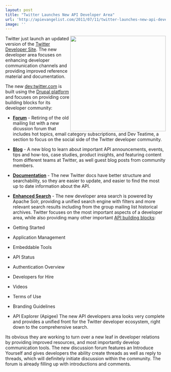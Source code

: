 ```yaml
---
layout: post
title: "Twitter Launches New API Developer Area"
url: 'http://apievangelist.com/2011/07/11/twitter-launches-new-api-developer-area/'
image: ''
---
```


[<img class="c1" src="http://kinlane-productions.s3.amazonaws.com/api-evangelist/twitter/New-Twitter-Developer-Area.png" alt="" width="300" align="right" />][1]Twitter just launch an updated version of the [Twitter Developer Site][2]. The new developer area focuses on enhancing developer communication channels and providing improved reference material and documentation.

The new [dev.twitter.com][1] is built using the [Drupal platform][3] and focuses on providing core building blocks for its developer community:

  * **[Forum][4]** \- Retiring of the old mailing list with a new dicussion forum that includes hot topics, email category subscriptions, and Dev Teatime, a section to focus on the social side of the Twitter developer community.
  * **[Blog][5]** \- A new blog to learn about important API announcements, events, tips and how-tos, case studies, product insights, and featuring content from different teams at Twitter, as well guest blog posts from community members.
  * **[Documentation][6]** \- The new Twitter docs have better structure and searchability, so they are easier to update, and easier to find the most up to date information about the API.
  * **[Enhanced Search][7]** \- The new developer area search is powered by Apache Solr, providing a unified search engine with filters and more relevant search results including from the group mailing list historical archives.
Twitter focuses on the most important aspects of a developer area, while also providing many other important [API building blocks][8]:

  * Getting Started
  * Application Management
  * Embeddable Tools
  * API Status
  * Authentication Overview
  * Developers for Hire
  * Videos
  * Terms of Use
  * Branding Guidelines
  * API Explorer (Apigee)
The new API developers area looks very complete and provides a unified front for the Twitter developer ecosystem, right down to the comprehensive search.

Its obvious they are working to turn over a new leaf in developer relations by providing improved resources, and most importantly develop communication tools. The new discussion forum features an Introduce Yourself and gives developers the ability create threads as well as reply to threads, which will definitely initiate discussion within the community. The forum is already filling up with introductions and comments.

   [1]: https://dev.twitter.com/ (dev.twitter.com)
   [2]: https://dev.twitter.com/ (Twitter Developer Site)
   [3]: http://www.drupal.org (Drupal Platform)
   [4]: https://dev.twitter.com/discussions (Twitter Discussion Forum)
   [5]: https://dev.twitter.com/blog (Twitter Blog)
   [6]: https://dev.twitter.com/docs (Twitter Documentation)
   [7]: https://dev.twitter.com/search/apachesolr_search/Search (Twitter Search)
   [8]: http://www.apievangelist.com/ecosystem-building-blocks.php (API Building Blocks)

